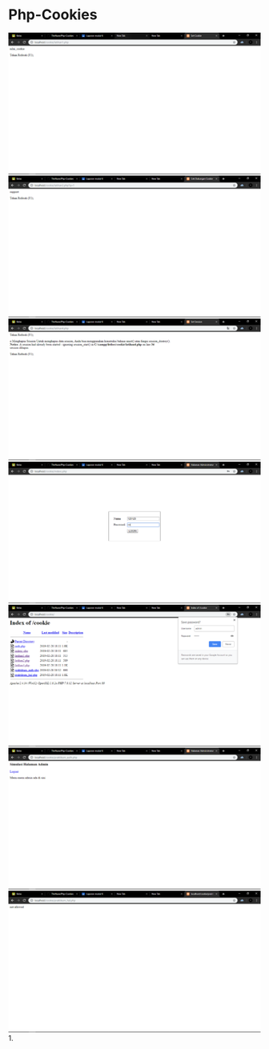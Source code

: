 # Php-Cookies
![alt text](https://github.com/TheNuee/Php-Cookies/blob/master/Screenshot%20(34).png)
![alt text](https://github.com/TheNuee/Php-Cookies/blob/master/Screenshot%20(35).png)
![alt text](https://github.com/TheNuee/Php-Cookies/blob/master/Screenshot%20(36).png)
![alt text](https://github.com/TheNuee/Php-Cookies/blob/master/Screenshot%20(37).png)
![alt text](https://github.com/TheNuee/Php-Cookies/blob/master/Screenshot%20(38).png)
![alt text](https://github.com/TheNuee/Php-Cookies/blob/master/Screenshot%20(39).png)
![alt text](https://github.com/TheNuee/Php-Cookies/blob/master/Screenshot%20(40).png)
1.
